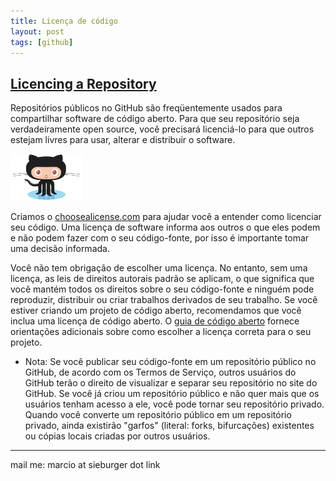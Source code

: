 ```yaml
---
title: Licença de código
layout: post
tags: [github]
---
```


## [Licencing a Repository](https://help.github.com/articles/licensing-a-repository/)

Repositórios públicos no GitHub são freqüentemente usados para compartilhar software de código aberto. Para que seu repositório seja verdadeiramente open source, você precisará licenciá-lo para que outros estejam livres para usar, alterar e distribuir o software.

<p align="left">
  <img width="115" height="75" src="/images/Octocat.png">
</p>

Criamos o [choosealicense.com](http://choosealicense.com/) para ajudar você a entender como licenciar seu código. Uma licença de software informa aos outros o que eles podem e não podem fazer com o seu código-fonte, por isso é importante tomar uma decisão informada.

Você não tem obrigação de escolher uma licença. No entanto, sem uma licença, as leis de direitos autorais padrão se aplicam, o que significa que você mantém todos os direitos sobre o seu código-fonte e ninguém pode reproduzir, distribuir ou criar trabalhos derivados de seu trabalho. Se você estiver criando um projeto de código aberto, recomendamos que você inclua uma licença de código aberto. O [guia de código aberto](https://opensource.guide/legal/#which-open-source-license-is-appropriate-for-my-project) fornece orientações adicionais sobre como escolher a licença correta para o seu projeto.

  * Nota: Se você publicar seu código-fonte em um repositório público no GitHub, de acordo com os Termos de Serviço, outros usuários do GitHub terão o direito de visualizar e separar seu repositório no site do GitHub. Se você já criou um repositório público e não quer mais que os usuários tenham acesso a ele, você pode tornar seu repositório privado. Quando você converte um repositório público em um repositório privado, ainda existirão "garfos" (literal: forks, bifurcações) existentes ou cópias locais criadas por outros usuários.

***
mail me: marcio at sieburger dot link